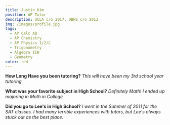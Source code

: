 ```yaml
---
title: Justin Kim
position: AP Tutor
description: UCLA c/o 2017. DBHS c/o 2013
img: /images/profile.jpg
tags:
  - AP Calc AB
  - AP Chemistry
  - AP Physics 1/2/C
  - Trigonometry
  - Algebra IIH
  - Geometry
color: red
---
```

**How Long Have you been tutoring?**
*This will have been my 3rd school year tutoring*

**What was your favorite subject in High School?**
*Definitely Math! I ended up majoring in Math in College*

**Did you go to Lee's in High School?**
*I went in the Summer of 2011 for the SAT classes. I had many terrible experiences with tutors, but Lee's always stuck out as the best place.*